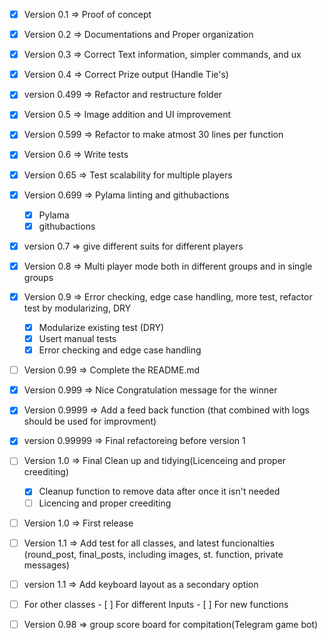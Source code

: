 -   [x] Version 0.1 => Proof of concept
-   [x] Version 0.2 => Documentations and Proper organization
-   [x] Version 0.3 => Correct Text information, simpler commands, and ux
-   [x] Version 0.4 => Correct Prize output (Handle Tie's)
-   [x] version 0.499 => Refactor and restructure folder
-   [x] Version 0.5 => Image addition and UI improvement
-   [x] Version 0.599 => Refactor to make atmost 30 lines per function
-   [x] Version 0.6 => Write tests
-   [x] Version 0.65 => Test scalability for multiple players
-   [x] Version 0.699 => Pylama linting and githubactions
    -   [x] Pylama
    -   [x] githubactions
-   [x] version 0.7 => give different suits for different players
-   [x] Version 0.8 => Multi player mode both in different groups and in single groups
-   [x] Version 0.9 => Error checking, edge case handling, more test, refactor test by modularizing, DRY

    -   [x] Modularize existing test (DRY)
    -   [x] Usert manual tests
    -   [x] Error checking and edge case handling

-   [ ] Version 0.99 => Complete the README.md
-   [x] Version 0.999 => Nice Congratulation message for the winner
-   [x] Version 0.9999 => Add a feed back function (that combined with logs should be used for improvment)
-   [x] version 0.99999 => Final refactoreing before version 1
-   [ ] Version 1.0 => Final Clean up and tidying(Licenceing and proper creediting)

    -   [x] Cleanup function to remove data after once it isn't needed
    -   [ ] Licencing and proper creediting

-   [ ] Version 1.0 => First release
-   [ ] Version 1.1 => Add test for all classes, and latest funcionalties (round_post, final_posts, including images, st. function, private messages)
-   [ ] version 1.1 => Add keyboard layout as a secondary option

-   [ ] For other classes - [ ] For different Inputs - [ ] For new functions
-   [ ] Version 0.98 => group score board for compitation(Telegram game bot)
